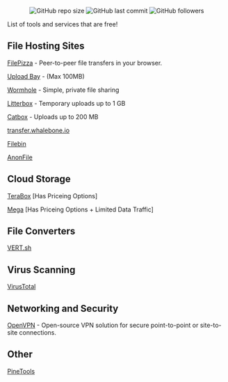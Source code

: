 <p align="center">
<img alt="GitHub repo size" src="https://img.shields.io/github/repo-size/official3gamer/Free-Tech-Tools-List">
<img alt="GitHub last commit" src="https://img.shields.io/github/last-commit/official3gamer/Free-Tech-Tools-List?display_timestamp=committer">
<img alt="GitHub followers" src="https://img.shields.io/github/followers/official3gamer">
</p>


List of tools and services that are free!

## File Hosting Sites
[FilePizza](https://file.pizza/) - Peer-to-peer file transfers in your browser.

[Upload Bay](https://uploadbay.net/) - (Max 100MB)

[Wormhole](https://wormhole.app/) - Simple, private file sharing

[Litterbox](https://litterbox.catbox.moe/) - Temporary uploads up to 1 GB

[Catbox](https://catbox.moe/) - Uploads up to 200 MB

[transfer.whalebone.io](https://transfer.whalebone.io/) 

[Filebin](https://filebin.net/) 

[AnonFile](https://www.anonfile.la/)

## Cloud Storage
[TeraBox](https://www.terabox.com/) [Has Priceing Options]

[Mega](https://mega.io/) [Has Priceing Options + Limited Data Traffic]

## File Converters
[VERT.sh](https://vert.sh/)

## Virus Scanning
[VirusTotal](https://www.virustotal.com/)

## Networking and Security
[OpenVPN](https://openvpn.net/) - Open-source VPN solution for secure point-to-point or site-to-site connections.


## Other
[PineTools](https://pinetools.com/)
